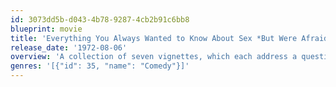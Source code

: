 ```yaml
---
id: 3073dd5b-d043-4b78-9287-4cb2b91c6bb8
blueprint: movie
title: 'Everything You Always Wanted to Know About Sex *But Were Afraid to Ask'
release_date: '1972-08-06'
overview: 'A collection of seven vignettes, which each address a question concerning human sexuality.'
genres: '[{"id": 35, "name": "Comedy"}]'
---
```

